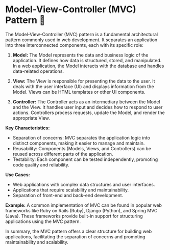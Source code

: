 # Model-View-Controller (MVC) Pattern 🧩

The Model-View-Controller (MVC) pattern is a fundamental architectural pattern commonly used in web development. It separates an application into three interconnected components, each with its specific role:

1. **Model:** The Model represents the data and business logic of the application. It defines how data is structured, stored, and manipulated. In a web application, the Model interacts with the database and handles data-related operations.

2. **View:** The View is responsible for presenting the data to the user. It deals with the user interface (UI) and displays information from the Model. Views can be HTML templates or other UI components.

3. **Controller:** The Controller acts as an intermediary between the Model and the View. It handles user input and decides how to respond to user actions. Controllers process requests, update the Model, and render the appropriate View.

**Key Characteristics:**

- Separation of concerns: MVC separates the application logic into distinct components, making it easier to manage and maintain.
- Reusability: Components (Models, Views, and Controllers) can be reused across different parts of the application.
- Testability: Each component can be tested independently, promoting code quality and reliability.

**Use Cases:**

- Web applications with complex data structures and user interfaces.
- Applications that require scalability and maintainability.
- Separation of front-end and back-end development.

**Example:**
A common implementation of MVC can be found in popular web frameworks like Ruby on Rails (Ruby), Django (Python), and Spring MVC (Java). These frameworks provide built-in support for structuring applications using the MVC pattern.

In summary, the MVC pattern offers a clear structure for building web applications, facilitating the separation of concerns and promoting maintainability and scalability.
